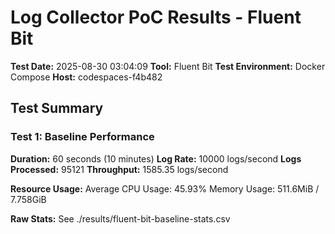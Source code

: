 # Log Collector PoC Results - Fluent Bit

**Test Date:** 2025-08-30 03:04:09
**Tool:** Fluent Bit
**Test Environment:** Docker Compose
**Host:** codespaces-f4b482

## Test Summary

### Test 1: Baseline Performance

**Duration:** 60 seconds (10 minutes)
**Log Rate:** 10000 logs/second
**Logs Processed:** 95121
**Throughput:** 1585.35 logs/second

**Resource Usage:**
Average CPU Usage: 45.93%
Memory Usage: 511.6MiB / 7.758GiB

**Raw Stats:** See ./results/fluent-bit-baseline-stats.csv

